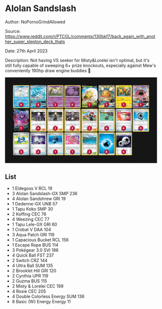 # Alolan Sandslash

Author: NoPornoGrindAllowed

Source: <https://www.reddit.com/r/PTCGL/comments/130bkf7/back_again_with_another_super_slepton_deck_thats>

Date: 27th April 2023

Description: Not having VS seeker for Misty&Lorelei isn't optimal, but it's still fully capable of sweeping 6+ prize knockouts, especially against Mew's conveniently 190hp draw engine buddies 🥰

![decklist](../../images/SVI/Alolan%20Sandslash/1-%20Alolan%20Sandslash.png)

## List

* 1 Eldegoss V RCL 19
* 3 Alolan Sandslash-GX SMP 236
* 4 Alolan Sandshrew GRI 19
* 1 Dedenne-GX UNB 57
* 1 Tapu Koko SMP 30
* 2 Koffing CEC 76
* 4 Weezing CEC 77
* 1 Tapu Lele-GX GRI 60
* 1 Crobat V DAA 104
* 3 Aqua Patch GRI 119
* 1 Capacious Bucket RCL 156
* 1 Escape Rope BUS 114
* 3 Pokégear 3.0 SVI 186
* 4 Quick Ball FST 237
* 2 Switch CRZ 144
* 4 Ultra Ball SUM 135
* 2 Brooklet Hill GRI 120
* 2 Cynthia UPR 119
* 2 Guzma BUS 115
* 2 Misty & Lorelei CEC 199
* 4 Roxie CEC 205
* 4 Double Colorless Energy SUM 136
* 8 Basic {W} Energy Energy 11
